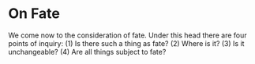 # On Fate

We come now to the consideration of fate. Under this head there are four points of inquiry:
(1) Is there such a thing as fate?
(2) Where is it?
(3) Is it unchangeable?
(4) Are all things subject to fate?